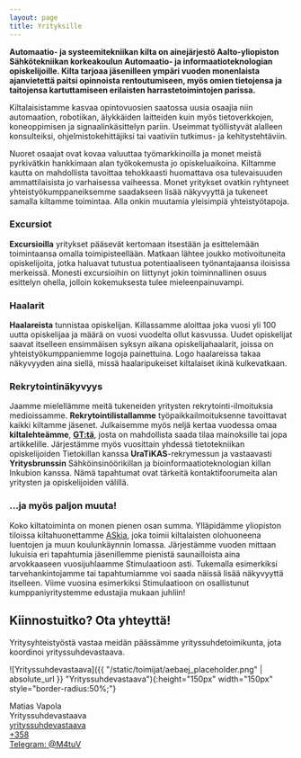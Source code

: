 ```yaml
---
layout: page
title: Yrityksille
---
```

**Automaatio- ja systeemitekniikan kilta on ainejärjestö Aalto-yliopiston Sähkötekniikan korkeakoulun Automaatio- ja informaatioteknologian opiskelijoille. Kilta tarjoaa jäsenilleen ympäri vuoden monenlaista ajanvietettä paitsi opinnoista rentoutumiseen, myös omien tietojensa ja taitojensa kartuttamiseen erilaisten harrastetoimintojen parissa.**

Kiltalaisistamme kasvaa opintovuosien saatossa uusia osaajia niin automaation, robotiikan, älykkäiden laitteiden kuin myös tietoverkkojen, koneoppimisen ja signaalinkäsittelyn pariin. Useimmat työllistyvät alalleen konsulteiksi, ohjelmistokehittäjiksi tai vaativiin tutkimus- ja kehitystehtäviin.

Nuoret osaajat ovat kovaa valuuttaa työmarkkinoilla ja monet meistä pyrkivätkin hankkimaan alan työkokemusta jo opiskeluaikoina. Kiltamme kautta on mahdollista tavoittaa tehokkaasti huomattava osa tulevaisuuden ammattilaisista jo varhaisessa vaiheessa. Monet yritykset ovatkin ryhtyneet yhteistyökumppaneiksemme saadakseen lisää näkyvyyttä ja tukeneet samalla kiltamme toimintaa. Alla onkin muutamia yleisimpiä yhteistyötapoja.

### Excursiot

**Excursioilla** yritykset pääsevät kertomaan itsestään ja esittelemään toimintaansa omalla toimipisteellään. Matkaan lähtee joukko motivoituneita opiskelijoita, jotka haluavat tutustua potentiaaliseen työnantajaansa iloisissa merkeissä. Monesti excursioihin on liittynyt jokin toiminnallinen osuus esittelyn ohella, jolloin kokemuksesta tulee mieleenpainuvampi.

### Haalarit

**Haalareista** tunnistaa opiskelijan. Killassamme aloittaa joka vuosi yli 100 uutta opiskelijaa ja määrä on vuosi vuodelta ollut kasvussa. Uudet opiskelijat saavat itselleen ensimmäisen syksyn aikana opiskelijahaalarit, joissa on yhteistyökumppaniemme logoja painettuina. Logo haalareissa takaa näkyvyyden aina siellä, missä haalaripukeiset kiltalaiset ikinä kulkevatkaan.

### Rekrytointinäkyvyys

Jaamme mielellämme meitä tukeneiden yritysten rekrytointi-ilmoituksia medioissamme. **Rekrytointilistallamme** työpaikkailmoituksenne tavoittavat kaikki kiltamme jäsenet. Julkaisemme myös neljä kertaa vuodessa omaa **kiltalehteämme**, **[GT:tä](http://gt.as.fi)**, josta on mahdollista saada tilaa mainoksille tai jopa artikkelille. Järjestämme myös vuosittain yhdessä tietotekniikan opiskelijoiden Tietokillan kanssa **UraTiKAS**-rekrymessun ja vastaavasti **Yritysbrunssin** Sähköinsinöörikillan ja bioinformaatioteknologian killan Inkubion kanssa. Nämä tapahtumat ovat tärkeitä kontaktifoorumeita alan yritysten ja opiskelijoiden välillä.

### ...ja myös paljon muuta!

Koko kiltatoiminta on monen pienen osan summa. Ylläpidämme yliopiston tiloissa kiltahuonettamme [ASkia](/kilta/aski.html), joka toimii kiltalaisten olohuoneena luentojen ja muun koulunkäynnin lomassa. Järjestämme vuoden mittaan lukuisia eri tapahtumia jäsenillemme pienistä saunailloista aina arvokkaaseen vuosijuhlaamme Stimulaatioon asti. Tukemalla esimerkiksi tarvehankintojamme tai tapahtumiamme voi saada näissä lisää näkyvyyttä itselleen. Viime vuosina esimerkiksi Stimulaatioon on osallistunut kumppaniyritystemme edustajia mukaan juhliin!

## Kiinnostuitko? Ota yhteyttä!

Yritysyhteistyöstä vastaa meidän päässämme yrityssuhdetoimikunta, jota koordinoi yrityssuhdevastaava.

![Yrityssuhdevastaava]({{ "/static/toimijat/aebaej_placeholder.png" | absolute_url }} "Yrityssuhdevastaava"){:height="150px" width="150px" style="border-radius:50%;"}

Matias Vapola<br>
Yrityssuhdevastaava<br>
[yrityssuhdevastaava](mailto:yrityssuhdevastaava@POISTAas.fi)<br>
[+358 ](tel://+358452326632)<br>
[Telegram: @M4tuV](https://telegram.me/M4tuV)